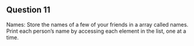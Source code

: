 ## Question 11
Names: Store the names of a few of your friends in a array called names. Print each person’s name by accessing each element in the list, one at a time.